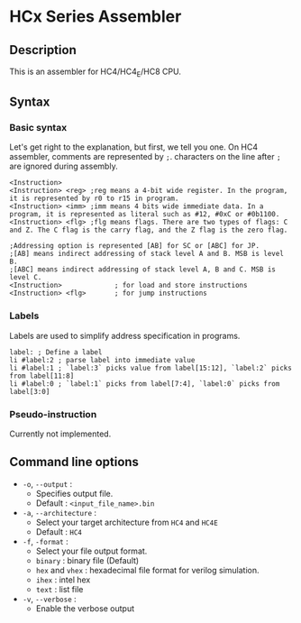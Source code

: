 # HCx Series Assembler

## Description

This is an assembler for HC4/HC4<sub>E</sub>/HC8 CPU.


## Syntax
### Basic syntax

Let's get right to the explanation, but first, we tell you one.
On HC4 assembler, comments are represented by `;`. characters on the line after `;` are ignored during assembly.
```
<Instruction>
<Instruction> <reg> ;reg means a 4-bit wide register. In the program, it is represented by r0 to r15 in program.
<Instruction> <imm> ;imm means 4 bits wide immediate data. In a program, it is represented as literal such as #12, #0xC or #0b1100.
<Instruction> <flg> ;flg means flags. There are two types of flags: C and Z. The C flag is the carry flag, and the Z flag is the zero flag. 

;Addressing option is represented [AB] for SC or [ABC] for JP.
;[AB] means indirect addressing of stack level A and B. MSB is level B.
;[ABC] means indirect addressing of stack level A, B and C. MSB is level C.
<Instruction>             ; for load and store instructions
<Instruction> <flg>       ; for jump instructions
```

### Labels

Labels are used to simplify address specification in programs.
```assembly
label: ; Define a label
li #label:2 ; parse label into immediate value
li #label:1 ; `label:3` picks value from label[15:12], `label:2` picks from label[11:8]
li #label:0 ; `label:1` picks from label[7:4], `label:0` picks from label[3:0]
```

### Pseudo-instruction

Currently not implemented.

## Command line options

* ```-o```, ```--output``` :
  * Specifies output file.
  * Default : ```<input_file_name>.bin```
* ```-a```, ```--architecture``` :
  * Select your target architecture from ```HC4``` and ```HC4E```
  * Default : ```HC4```
* ```-f```, ```-format``` : 
  * Select your file output format.
  * ```binary``` : binary file (Default)
  * ```hex``` and ```vhex``` : hexadecimal file format for verilog simulation.
  * ```ihex``` : intel hex
  * ```text``` : list file
* ```-v```, ```--verbose``` : 
  * Enable the verbose output
